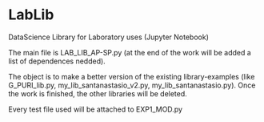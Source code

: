# LabLib
DataScience Library for Laboratory uses (Jupyter Notebook) 

The main file is LAB_LIB_AP-SP.py (at the end of the work will be added a list of dependences nedded). 

The object is to make a better version of the existing library-examples (like G_PURI_lib.py, my_lib_santanastasio_v2.py, my_lib_santanastasio.py). Once the work is finished, the other libraries will be deleted.

Every test file used will be attached to EXP1_MOD.py
